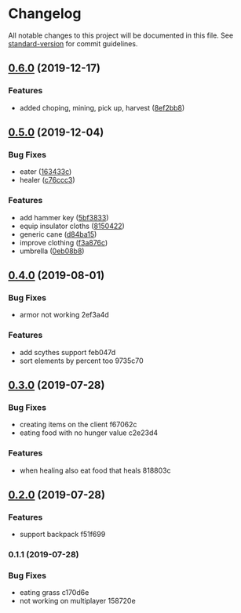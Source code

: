 # Changelog

All notable changes to this project will be documented in this file. See [standard-version](https://github.com/conventional-changelog/standard-version) for commit guidelines.

## [0.6.0](https://github.com/danielpza/dst-omnikey/compare/v0.5.0...v0.6.0) (2019-12-17)


### Features

* added choping, mining, pick up, harvest ([8ef2bb8](https://github.com/danielpza/dst-omnikey/commit/8ef2bb8))



## [0.5.0](https://github.com/danielpza/dst-omnikey/compare/v0.4.0...v0.5.0) (2019-12-04)


### Bug Fixes

* eater ([163433c](https://github.com/danielpza/dst-omnikey/commit/163433c))
* healer ([c76ccc3](https://github.com/danielpza/dst-omnikey/commit/c76ccc3))


### Features

* add hammer key ([5bf3833](https://github.com/danielpza/dst-omnikey/commit/5bf3833))
* equip insulator cloths ([8150422](https://github.com/danielpza/dst-omnikey/commit/8150422))
* generic cane ([d84ba15](https://github.com/danielpza/dst-omnikey/commit/d84ba15))
* improve clothing ([f3a876c](https://github.com/danielpza/dst-omnikey/commit/f3a876c))
* umbrella ([0eb08b8](https://github.com/danielpza/dst-omnikey/commit/0eb08b8))



## [0.4.0](///compare/v0.3.0...v0.4.0) (2019-08-01)


### Bug Fixes

* armor not working 2ef3a4d


### Features

* add scythes support feb047d
* sort elements by percent too 9735c70



## [0.3.0](///compare/v0.2.0...v0.3.0) (2019-07-28)


### Bug Fixes

* creating items on the client f67062c
* eating food with no hunger value c2e23d4


### Features

* when healing also eat food that heals 818803c



## [0.2.0](///compare/v0.1.1...v0.2.0) (2019-07-28)


### Features

* support backpack f51f699



### 0.1.1 (2019-07-28)


### Bug Fixes

* eating grass c170d6e
* not working on multiplayer 158720e
